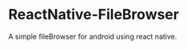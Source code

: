 ReactNative-FileBrowser
=======================

A simple fileBrowser for android using react native.


